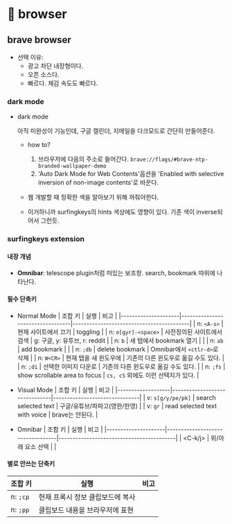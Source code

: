 # 󰏢 browser


## brave browser

- 선택 이유:
  - 광고 차단 내장형이다.
  - 오픈 소스다.
  - 빠르다. 체감 속도도 빠르다.

### dark mode

- dark mode

  아직 미완성이 기능인데, 구글 캘린더, 지메일을 다크모드로 간단히 만들어준다.

  - how to?

    1. 브라우저에 다음의 주소로 들어간다. `brave://flags/#brave-ntp-branded-wallpaper-demo`
    2. 'Auto Dark Mode for Web Contents'옵션을 'Enabled with selective inversion of non-image contents'로 바꾼다.

  - 웹 개발할 때 정확한 색을 알아보기 위해 꺼줘야한다.
  - 이거하니까 surfingkeys의 hints 색상에도 영향이 있다. 기존 색이 inverse되어서 그런듯.


### surfingkeys extension


#### 내장 개념

- **Omnibar**: telescope plugin처럼 떠있는 보조창. search, bookmark 따위에 나타난다.


#### 필수 단축키

- Normal Mode
  | 조합 키             | 실행                             | 비고                                     |
  |---------------------|----------------------------------|------------------------------------------|
  | n: `<A-s>`          | 현재 사이트에서 끄기             | toggling                                 |
  | n: `o[gyr]-<space>` | 사전정의된 사이트에서 검색       | g: 구글, y: 유투브, r: reddit            |
  | n: `b`              | 새 탭에서 bookmark 열기          |                                          |
  | n: `ab`             | add bookmark                     |                                          |
  | n: `;db`            | delete bookmark                  | Omnibar에서 `<ctlr-d>`로 삭제            |
  | n: `W<CR>`          | 현재 탭을 새 윈도우에            | 기존의 다른 윈도우로 옮길 수도 있다.     |
  | n: `;di`            | 선택한 이미지 다운로             | 기존의 다른 윈도우로 옮길 수도 있다.     |
  | n: `;fs`            | show scrollable area to focus    | `cs, cS` 외에도 이런 선택지가 있다.      |

- Visual Mode
  | 조합 키           | 실행                          | 비고                          |
  |-------------------|-------------------------------|-------------------------------|
  | v: `s[g/y/pe/pk]` | search selected text          | 구글/유튜브/파파고(영한/한영) |
  | v: `gr`           | read selected text with voice | brave는 안된다.               |


- Omnibar
  | 조합 키             | 실행                             | 비고                                     |
  |---------------------|----------------------------------|------------------------------------------|
  | <C-k/j>             | 위/아래 요소 선택                |                                          |


#### 별로 안쓰는 단축키

| 조합 키             | 실행                             | 비고                                     |
|---------------------|----------------------------------|------------------------------------------|
| n: `;cp`            | 현재 프록시 정보 클립보드에 복사 |                                          |
| n: `;pp`            | 클립보드 내용을 브라우저에 표현  |                                          |
